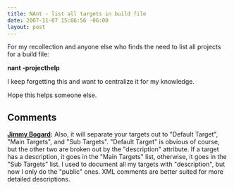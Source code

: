 ```yaml
---
title: NAnt - list all targets in build file
date: 2007-11-07 15:06:56 -06:00
layout: post
---
```


For my recollection and anyone else who finds the need to list all projects for a build file:

**nant -projecthelp**

I keep forgetting this and want to centralize it for my knowledge.

Hope this helps someone else.

## Comments

**[Jimmy Bogard](#205 "2007-11-07 15:27:47"):** Also, it will separate your targets out to "Default Target", "Main Targets", and "Sub Targets". "Default Target" is obvious of course, but the other two are broken out by the "description" attribute. If a target has a description, it goes in the "Main Targets" list, otherwise, it goes in the "Sub Targets" list. I used to document all my targets with "description", but now I only do the "public" ones. XML comments are better suited for more detailed descriptions.

